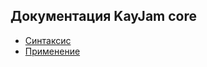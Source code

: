 ## Документация KayJam core

- [Синтаксис](https://github.com/KayJamLang/core/blob/docs/ru/syntax.md)
- [Применение](https://github.com/KayJamLang/core/blob/docs/ru/usages.md)